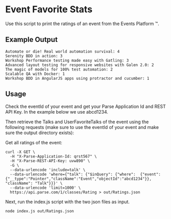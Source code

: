 # Event Favorite Stats

Use this script to print the ratings of an event from the Events Platform ™.

## Example Output

    Automate or die! Real world automation survival: 4
    Serenity BDD in action: 3
    Workshop Performance testing made easy with Gatling: 3
    Advanced layout testing for responsive websites with Galen 2.0: 2
    The magic of models for 100% test automation: 2
    Scalable QA with Docker: 1
    Workshop BDD in AngularJS apps using protractor and cucumber: 1

## Usage

Check the eventId of your event and get your Parse Application Id and REST API Key. In the example below we use abcd1234.

Then retrieve the Talks and UserFavoriteTalks of the event using the following requests (make sure to use the eventId of your event and make sure the output directory exists):

Get all ratings of the event:

    curl -X GET \
      -H "X-Parse-Application-Id: qrst567" \
      -H "X-Parse-REST-API-Key: uvw890" \
      -G \
      --data-urlencode 'include=talk' \
      --data-urlencode 'where={"talk": {"$inQuery": {"where":  {"event":{"__type":"Pointer","className":"Event","objectId":"abcd1234"}}, "className": "Talk"}}}' \
      --data-urlencode 'limit=1000' \
      https://api.parse.com/1/classes/Rating > out/Ratings.json

Next, run the index.js script with the two json files as input.

    node index.js out/Ratings.json
